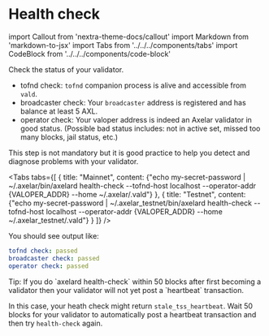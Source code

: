 # Health check

import Callout from 'nextra-theme-docs/callout'
import Markdown from 'markdown-to-jsx'
import Tabs from '../../../components/tabs'
import CodeBlock from '../../../components/code-block'

Check the status of your validator.

* tofnd check: `tofnd` companion process is alive and accessible from `vald`.
* broadcaster check: Your `broadcaster` address is registered and has balance at least 5 AXL.
* operator check: Your valoper address is indeed an Axelar validator in good status. (Possible bad status includes: not in active set, missed too many blocks, jail status, etc.)

This step is not mandatory but it is good practice to help you detect and diagnose problems with your validator.

<Tabs tabs={[
  {
    title: "Mainnet",
    content: <CodeBlock language="bash">
      {"echo my-secret-password | ~/.axelar/bin/axelard health-check --tofnd-host localhost --operator-addr {VALOPER_ADDR} --home ~/.axelar/.vald"}
    </CodeBlock>
  },
  {
    title: "Testnet",
    content: <CodeBlock language="bash">
      {"echo my-secret-password | ~/.axelar_testnet/bin/axelard health-check --tofnd-host localhost --operator-addr {VALOPER_ADDR} --home ~/.axelar_testnet/.vald"}
    </CodeBlock>
  }
]} />

You should see output like:

```yaml
tofnd check: passed
broadcaster check: passed
operator check: passed
```

<Callout emoji="💡">
  Tip: If you do `axelard health-check` within 50 blocks after first becoming a validator then your validator will not yet post a `heartbeat` transaction.

  In this case, your heath check might return `stale_tss_heartbeat`.  Wait 50 blocks for your validator to automatically post a heartbeat transaction and then try `health-check` again.
</Callout>